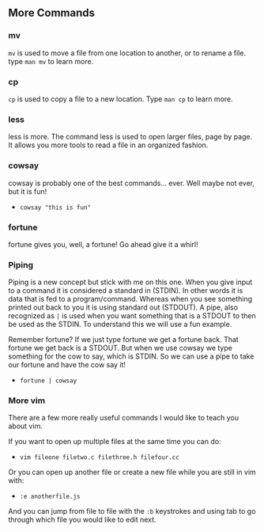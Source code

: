 ## More Commands
### mv

`mv` is used to move a file from one location to another, or to rename a file. type `man mv`
to learn more.

### cp

`cp` is used to copy a file to a new location. Type `man cp` to learn more.

### less

less is more. The command less is used to open larger files, page by page. It allows you more tools to read a file in an organized fashion.

### cowsay

cowsay is probably one of the best commands... ever. Well maybe not ever, but it is fun!

- `cowsay "this is fun"`

### fortune

fortune gives you, well, a fortune! Go ahead give it a whirl!

### Piping

Piping is a new concept but stick with me on this one. When you give input to a command it is considered a standard in (STDIN). In other words it is data that is fed to a program/command. Whereas when you see something printed out back to you it is using standard out (STDOUT). A pipe, also recognized as `|` is used when you want something that is a STDOUT to then be used as the STDIN. To understand this we will use a fun example.

Remember fortune? If we just type fortune we get a fortune back. That fortune we get back is a STDOUT. But when we use cowsay we type something for the cow to say, which is STDIN. So we can use a pipe to take our fortune and have the cow say it!

- `fortune | cowsay`

### More vim

There are a few more really useful commands I would like to teach you about vim.

If you want to open up multiple files at the same time you can do:

- `vim fileone filetwo.c filethree.h filefour.cc`

Or you can open up another file or create a new file while you are still in vim with:

- `:e anotherfile.js`

And you can jump from file to file with the `:b` keystrokes and using tab to go through which file you would like to edit next.




